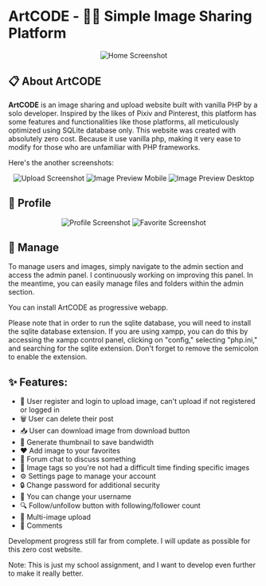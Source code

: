 # ArtCODE - 🎨🌐 Simple Image Sharing Platform

<p align="center">
  <img src="https://raw.githubusercontent.com/BurgerIsReal01/image/main/02.png" alt="Home Screenshot">
</p>

## :clipboard: About ArtCODE 

**ArtCODE** is an image sharing and upload website built with vanilla PHP by a solo developer. Inspired by the likes of Pixiv and Pinterest, this platform has some features and functionalities like those platforms, all meticulously optimized using SQLite database only. This website was created with absolutely zero cost. Because it use vanilla php, making it very ease to modify for those who are unfamiliar with PHP frameworks.

Here's the another screenshots:

<p align="center">
  <img src="https://raw.githubusercontent.com/BurgerIsReal01/image/main/01.png" alt="Upload Screenshot">
  <img src="https://raw.githubusercontent.com/BurgerIsReal01/image/main/03.png" alt="Image Preview Mobile">
  <img src="https://raw.githubusercontent.com/BurgerIsReal01/image/main/04.png" alt="Image Preview Desktop">
</p>

## :bust_in_silhouette: Profile

<p align="center">
  <img src="https://raw.githubusercontent.com/BurgerIsReal01/image/main/05.png" alt="Profile Screenshot">
  <img src="https://raw.githubusercontent.com/BurgerIsReal01/image/main/06.png" alt="Favorite Screenshot">
</p>

## :wrench: Manage

To manage users and images, simply navigate to the admin section and access the admin panel. I continuously working on improving this panel. In the meantime, you can easily manage files and folders within the admin section.

You can install ArtCODE as progressive webapp.

Please note that in order to run the sqlite database, you will need to install the sqlite database extension. If you are using xampp, you can do this by accessing the xampp control panel, clicking on "config," selecting "php.ini," and searching for the sqlite extension. Don't forget to remove the semicolon to enable the extension.

## :sparkles: Features:

- 📝 User register and login to upload image, can't upload if not registered or logged in
- 🗑️ User can delete their post
- 📥 User can download image from download button
- 🌅 Generate thumbnail to save bandwidth
- ❤️ Add image to your favorites
- 💬 Forum chat to discuss something
- 🔖 Image tags so you're not had a difficult time finding specific images
- ⚙️ Settings page to manage your account
- 🔒 Change password for additional security
- 👥 You can change your username
- 🔍 Follow/unfollow button with following/follower count
- 📸 Multi-image upload
- 💬 Comments

Development progress still far from complete. I will update as possible for this zero cost website.

Note: This is just my school assignment, and I want to develop even further to make it really better.
